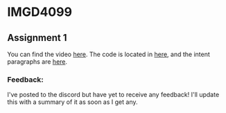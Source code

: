 # IMGD4099
 
## Assignment 1

You can find the video [here](https://youtu.be/MR4XaC_MEC8). The code is located in [here](https://github.com/StinkyMilo/IMGD4099/blob/main/Assignment1/wgslcode.txt), and the intent paragraphs are [here](https://github.com/StinkyMilo/IMGD4099/blob/main/Assignment1/aesthetic-intent.md).

### Feedback:
I've posted to the discord but have yet to receive any feedback! I'll update this with a summary of it as soon as I get any.
